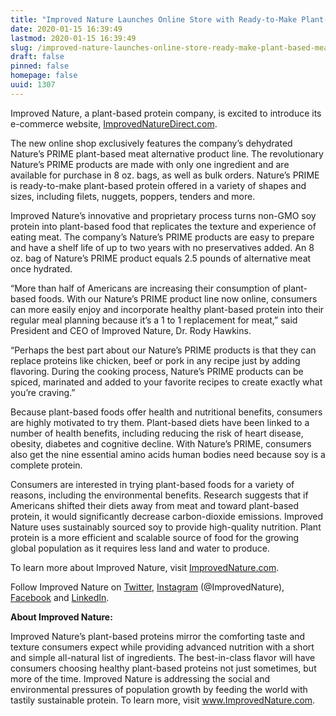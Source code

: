 ```yaml
---
title: "Improved Nature Launches Online Store with Ready-to-Make Plant-Based Meat Alternatives"
date: 2020-01-15 16:39:49
lastmod: 2020-01-15 16:39:49
slug: /improved-nature-launches-online-store-ready-make-plant-based-meat-alternatives
draft: false
pinned: false
homepage: false
uuid: 1307
---
```

<p>Improved Nature, a plant-based protein company, is excited to introduce its e-commerce website, <a href="https://improvednaturedirect.com/">ImprovedNatureDirect.com</a>.</p>

<p>The new online shop exclusively features the company’s dehydrated Nature’s PRIME plant-based meat alternative product line. The revolutionary Nature’s PRIME products are made with only one ingredient and are available for purchase in 8 oz. bags, as well as bulk orders. Nature’s PRIME is ready-to-make plant-based protein offered in a variety of shapes and sizes, including filets, nuggets, poppers, tenders and more.</p>

<p>Improved Nature’s innovative and proprietary process turns non-GMO soy protein into plant-based food that replicates the texture and experience of eating meat. The company’s Nature’s PRIME products are easy to prepare and have a shelf life of up to two years with no preservatives added. An 8 oz. bag of Nature’s PRIME product equals 2.5 pounds of alternative meat once hydrated.</p>

<p>“More than half of Americans are increasing their consumption of plant-based foods. With our Nature’s PRIME product line now online, consumers can more easily enjoy and incorporate healthy plant-based protein into their regular meal planning because it’s a 1 to 1 replacement for meat,” said President and CEO of Improved Nature, Dr. Rody Hawkins.</p>

<p>“Perhaps the best part about our Nature’s PRIME products is that they can replace proteins like chicken, beef or pork in any recipe just by adding flavoring. During the cooking process, Nature’s PRIME products can be spiced, marinated and added to your favorite recipes to create exactly what you’re craving.”</p>

<p>Because plant-based foods offer health and nutritional benefits, consumers are highly motivated to try them. Plant-based diets have been linked to a number of health benefits, including reducing the risk of heart disease, obesity, diabetes and cognitive decline. With Nature’s PRIME, consumers also get the nine essential amino acids human bodies need because soy is a complete protein.</p>

<p>Consumers are interested in trying plant-based foods for a variety of reasons, including the environmental benefits. Research suggests that if Americans shifted their diets away from meat and toward plant-based protein, it would significantly decrease carbon-dioxide emissions. Improved Nature uses sustainably sourced soy to provide high-quality nutrition. Plant protein is a more efficient and scalable source of food for the growing global population as it requires less land and water to produce.</p>

<p>To learn more about Improved Nature, visit <a href="https://improvednature.com/">ImprovedNature.com</a>.</p>

<p>Follow Improved Nature on <a href="https://twitter.com/ImprovedNature">Twitter</a>, <a href="https://www.instagram.com/improvednature/">Instagram</a> (@ImprovedNature), <a href="https://www.facebook.com/ImprovedNature/">Facebook</a> and <a href="https://www.linkedin.com/company/improved-nature/">LinkedIn</a>.</p>

<p><strong>About Improved Nature:</strong></p>

<p>Improved Nature’s plant-based proteins mirror the comforting taste and texture consumers expect while providing advanced nutrition with a short and simple all-natural list of ingredients. The best-in-class flavor will have consumers choosing healthy plant-based proteins not just sometimes, but more of the time. Improved Nature is addressing the social and environmental pressures of population growth by feeding the world with tastily sustainable protein. To learn more, visit <a href="http://www.ImprovedNature.com">www.ImprovedNature.com</a>.</p>
